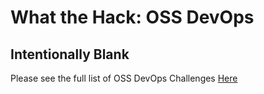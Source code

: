 # What the Hack: OSS DevOps

## Intentionally Blank

Please see the full list of OSS DevOps Challenges [Here](../readme.md)